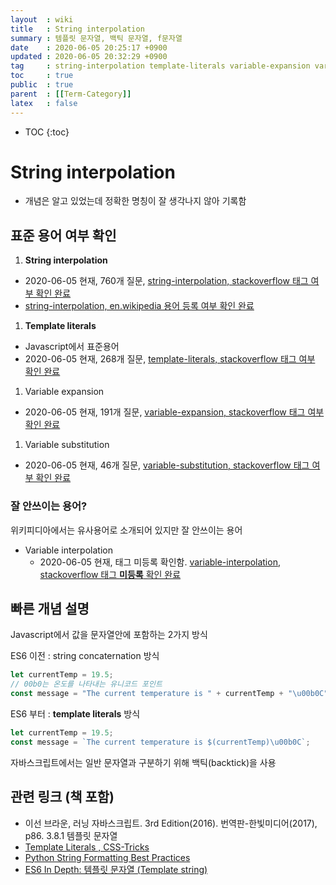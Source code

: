 ```yaml
---
layout  : wiki
title   : String interpolation 
summary : 템플릿 문자열, 백틱 문자열, f문자열 
date    : 2020-06-05 20:25:17 +0900
updated : 2020-06-05 20:32:29 +0900
tag     : string-interpolation template-literals variable-expansion variable-substitution 
toc     : true
public  : true
parent  : [[Term-Category]] 
latex   : false
---
```

* TOC
{:toc}

# String interpolation 

* 개념은 알고 있었는데 정확한 명칭이 잘 생각나지 않아 기록함 
  
## 표준 용어 여부 확인

1. **String interpolation**
  * 2020-06-05 현재, 760개 질문, [string-interpolation, stackoverflow 태그 여부 확인 완료](https://stackoverflow.com/questions/tagged/string-interpolation)
  * [string-interpolation, en.wikipedia  용어 등록 여부 확인 완료](https://en.wikipedia.org/wiki/String_interpolation)
1. **Template literals**
  * Javascript에서 표준용어
  * 2020-06-05 현재, 268개 질문, [template-literals, stackoverflow 태그 여부 확인 완료](https://stackoverflow.com/questions/tagged/template-literals)
1. Variable expansion
  * 2020-06-05 현재, 191개 질문, [variable-expansion, stackoverflow 태그 여부 확인 완료](https://stackoverflow.com/questions/tagged/variable-expansion)
1. Variable substitution
  * 2020-06-05 현재, 46개 질문, [variable-substitution, stackoverflow 태그 여부 확인 완료](https://stackoverflow.com/questions/tagged/variable-substitution)
   
### 잘 안쓰이는 용어?  

위키피디아에서는 유사용어로 소개되어 있지만 잘 안쓰이는 용어

* Variable interpolation
  * 2020-06-05 현재, 태그 미등록 확인함. [variable-interpolation, stackoverflow 태그 **미등록** 확인 완료](https://stackoverflow.com/questions/tagged/variable-interpolation)


## 빠른 개념 설명

Javascript에서 값을 문자열안에 포함하는 2가지 방식

ES6 이전 : string concaternation 방식
```js
let currentTemp = 19.5;
// 00b0는 온도를 나타내는 유니코드 포인트
const message = "The current temperature is " + currentTemp + "\u00b0C";
```
ES6 부터 : **template literals** 방식
```js
let currentTemp = 19.5;
const message = `The current temperature is $(currentTemp)\u00b0C`;
```
자바스크립트에서는 일반 문자열과 구분하기 위해 백틱(backtick)을 사용


## 관련 링크 (책 포함)

* 이선 브라운, 러닝 자바스크립트. 3rd Edition(2016). 번역판-한빛미디어(2017), p86. 3.8.1 템플릿 문자열
* [Template Literals , CSS-Tricks](https://css-tricks.com/template-literals/)
* [Python String Formatting Best Practices](https://realpython.com/python-string-formatting/)
* [ES6 In Depth: 템플릿 문자열 (Template string)](http://hacks.mozilla.or.kr/2015/08/es6-in-depth-template-strings-2/)


